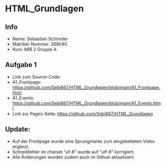 # HTML_Grundlagen
## Info
* Name: Sebastian Schmider
* Matrikel-Nummer: 268040
* Kurs: MIB 2 Gruppe A
## Aufgabe 1
* Link zum Source-Code:
* A1_Frontpage: https://github.com/Sebi667/HTML_Grundlagen/blob/main/A1_Frontpage.html
* A1_Events: https://github.com/Sebi667/HTML_Grundlagen/blob/main/A1_Events.html  
* Link zur Pages-Seite: https://github.com/Sebi667/HTML_Grundlagen
## Update:
* Auf der Frontpage wurde eine Sprungmarke zum eingebetteten Video ergänzt.
* Schreibfehler im charset "uf-8" wurde auf "utf-8" korrigiert.
* Alle Änderungen wurden zudem auch im Github aktualisiert.

